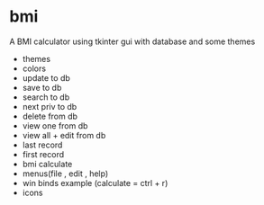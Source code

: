 # bmi
A BMI calculator using tkinter gui with database and some themes
- themes
- colors
- update to db
- save to db
- search to db
- next priv to db
- delete from db
- view one from db
- view all + edit from db
- last record
- first record
- bmi calculate 
- menus(file , edit , help)
- win binds example (calculate = ctrl + r)
- icons 
